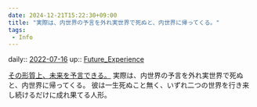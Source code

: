 ```yaml
---
date: 2024-12-21T15:22:30+09:00
title: "実際は、内世界の予言を外れ実世界で死ぬと、内世界に帰ってくる。"
tags:
 - Info
---
```


daily:: [2022-07-16](Daily_Note/2022-07-16.md)
up:: [Future_Experience](../Bar/Novel/Chaos/Future_Experience.md)

[その形質上、未来を予言できる。](その形質上、未来を予言できる。.md)
実際は、内世界の予言を外れ実世界で死ぬと、内世界に帰ってくる。
彼は一生死ぬこと無く、いずれ二つの世界を行き来し続けるだけに成れ果てる人形。